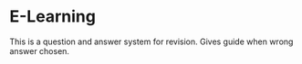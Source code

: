 # E-Learning
This is a question and answer system for revision. Gives guide when wrong answer chosen.
